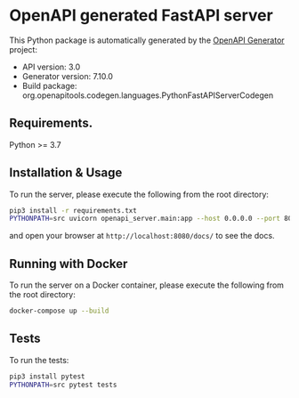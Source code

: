 # OpenAPI generated FastAPI server

This Python package is automatically generated by the [OpenAPI Generator](https://openapi-generator.tech) project:

- API version: 3.0
- Generator version: 7.10.0
- Build package: org.openapitools.codegen.languages.PythonFastAPIServerCodegen

## Requirements.

Python >= 3.7

## Installation & Usage

To run the server, please execute the following from the root directory:

```bash
pip3 install -r requirements.txt
PYTHONPATH=src uvicorn openapi_server.main:app --host 0.0.0.0 --port 8080
```

and open your browser at `http://localhost:8080/docs/` to see the docs.

## Running with Docker

To run the server on a Docker container, please execute the following from the root directory:

```bash
docker-compose up --build
```

## Tests

To run the tests:

```bash
pip3 install pytest
PYTHONPATH=src pytest tests
```
